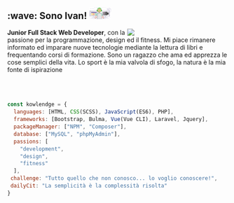 <h2> :wave: Sono Ivan! <img src="gif.gif" width="50"></h2>
<img align='right' src="https://cdn.dribbble.com/users/1059583/screenshots/4171367/coding-freak.gif" width="230">

<p>
<strong>Junior Full Stack Web Developer</strong>, con la passione per la programmazione, design ed il fitness. 
Mi piace rimanere informato ed imparare nuove tecnologie mediante la lettura di libri e frequentando corsi di formazione.
Sono un ragazzo che ama ed apprezza le cose semplici della vita. Lo sport è la mia valvola di sfogo, la natura è la mia fonte di ispirazione 
</p>

<br />
<br />


```javascript
const kowlendge = {
  languages: [HTML, CSS(SCSS), JavaScript(ES6), PHP],
  frameworks: [Bootstrap, Bulma, Vue(Vue CLI), Laravel, Jquery],
  packageManager: ["NPM", "Composer"],
  database: ["MySQL", "phpMyAdmin"],
  passions: [
    "development",
    "design",
    "fitness"
  ],
 challenge: "Tutto quello che non conosco... lo voglio conoscere!",
 dailyCit: "La semplicità è la complessità risolta"
}
```
